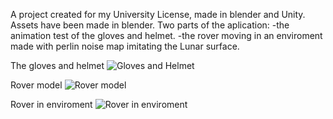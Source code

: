 A project created for my University License, made in blender and Unity. 
Assets have been made in blender.
Two parts of the aplication:
  -the animation test of the gloves and helmet.
  -the rover moving in an enviroment made with perlin noise map imitating the Lunar surface.

The gloves and helmet
![Gloves and Helmet](https://media.licdn.com/dms/image/v2/D4D2DAQG38ySxkv0n7Q/profile-treasury-image-shrink_800_800/profile-treasury-image-shrink_800_800/0/1722593881364?e=1731085200&v=beta&t=KTkrpoi6CPiGHtv5IEvVS6C4arGfkgYhNp697PJv88A)

Rover model
![Rover model](https://media.licdn.com/dms/image/v2/D4D2DAQHKf3ChwVih0w/profile-treasury-image-shrink_800_800/profile-treasury-image-shrink_800_800/0/1722593819321?e=1731085200&v=beta&t=uwtfG-2-fpJPhkRcU7gFM2Hl-FcgBAiB5hrtA7Ef5i0)

Rover in enviroment
![Rover in enviroment](https://media.licdn.com/dms/image/v2/D4D2DAQGe3b-hE49Wvg/profile-treasury-image-shrink_800_800/profile-treasury-image-shrink_800_800/0/1722593863227?e=1731085200&v=beta&t=qg0IOW29OL5Te8JGB6bjAIP-HdTjfaFu4KJ2VRq1Wmc)
